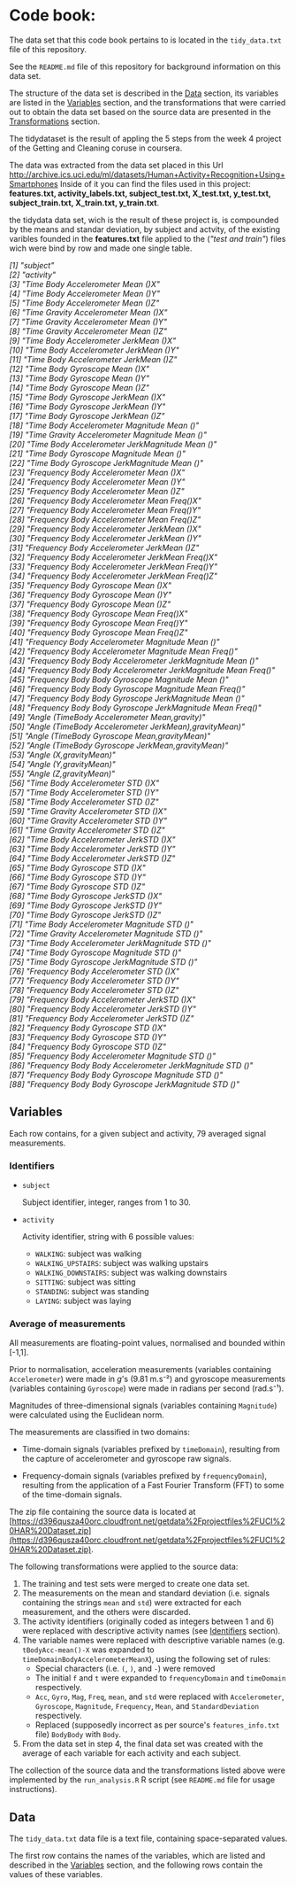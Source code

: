 # Code book:

The data set that this code book pertains to is located in the `tidy_data.txt` file of this repository.

See the `README.md` file of this repository for background information on this data set.

The structure of the data set is described in the [Data](#data) section, its variables are listed in the [Variables](#variables) section, and the transformations that were carried out to obtain the data set based on the source data are presented in the [Transformations](#transformations) section.

The tidydataset is the result of appling the 5 steps from the week 4 project of 
the Getting and Cleaning coruse in coursera.

The data was extracted from the data set placed in this Url
http://archive.ics.uci.edu/ml/datasets/Human+Activity+Recognition+Using+Smartphones 
Inside of it you can find the files used in this project: **features.txt, activity_labels.txt, subject_test.txt, X_test.txt, y_test.txt, subject_train.txt, X_train.txt, y_train.txt**.

the tidydata data set, wich is the result of these project is, is compounded by 
the means and standar deviation, by subject and actvity, of the existing varibles founded in the **features.txt** file applied to the (*"test and train"*) files wich were bind by row and made one single table.


*[1] "subject"                                                    
 [2] "activity"                                                   
 [3] "Time Body Accelerometer Mean ()X"                           
 [4] "Time Body Accelerometer Mean ()Y"                           
 [5] "Time Body Accelerometer Mean ()Z"                           
 [6] "Time Gravity Accelerometer Mean ()X"                        
 [7] "Time Gravity Accelerometer Mean ()Y"                        
 [8] "Time Gravity Accelerometer Mean ()Z"                        
 [9] "Time Body Accelerometer JerkMean ()X"                       
[10] "Time Body Accelerometer JerkMean ()Y"                       
[11] "Time Body Accelerometer JerkMean ()Z"                       
[12] "Time Body Gyroscope Mean ()X"                               
[13] "Time Body Gyroscope Mean ()Y"                               
[14] "Time Body Gyroscope Mean ()Z"                               
[15] "Time Body Gyroscope JerkMean ()X"                           
[16] "Time Body Gyroscope JerkMean ()Y"                           
[17] "Time Body Gyroscope JerkMean ()Z"                           
[18] "Time Body Accelerometer Magnitude Mean ()"                  
[19] "Time Gravity Accelerometer Magnitude Mean ()"               
[20] "Time Body Accelerometer JerkMagnitude Mean ()"              
[21] "Time Body Gyroscope Magnitude Mean ()"                      
[22] "Time Body Gyroscope JerkMagnitude Mean ()"                  
[23] "Frequency Body Accelerometer Mean ()X"                      
[24] "Frequency Body Accelerometer Mean ()Y"                      
[25] "Frequency Body Accelerometer Mean ()Z"                      
[26] "Frequency Body Accelerometer Mean Freq()X"                  
[27] "Frequency Body Accelerometer Mean Freq()Y"                  
[28] "Frequency Body Accelerometer Mean Freq()Z"                  
[29] "Frequency Body Accelerometer JerkMean ()X"                  
[30] "Frequency Body Accelerometer JerkMean ()Y"                  
[31] "Frequency Body Accelerometer JerkMean ()Z"                  
[32] "Frequency Body Accelerometer JerkMean Freq()X"              
[33] "Frequency Body Accelerometer JerkMean Freq()Y"              
[34] "Frequency Body Accelerometer JerkMean Freq()Z"              
[35] "Frequency Body Gyroscope Mean ()X"                          
[36] "Frequency Body Gyroscope Mean ()Y"                          
[37] "Frequency Body Gyroscope Mean ()Z"                          
[38] "Frequency Body Gyroscope Mean Freq()X"                      
[39] "Frequency Body Gyroscope Mean Freq()Y"                      
[40] "Frequency Body Gyroscope Mean Freq()Z"                      
[41] "Frequency Body Accelerometer Magnitude Mean ()"             
[42] "Frequency Body Accelerometer Magnitude Mean Freq()"         
[43] "Frequency Body Body Accelerometer JerkMagnitude Mean ()"    
[44] "Frequency Body Body Accelerometer JerkMagnitude Mean Freq()"
[45] "Frequency Body Body Gyroscope Magnitude Mean ()"            
[46] "Frequency Body Body Gyroscope Magnitude Mean Freq()"        
[47] "Frequency Body Body Gyroscope JerkMagnitude Mean ()"        
[48] "Frequency Body Body Gyroscope JerkMagnitude Mean Freq()"    
[49] "Angle (TimeBody  Accelerometer Mean,gravity)"               
[50] "Angle (TimeBody  Accelerometer JerkMean),gravityMean)"      
[51] "Angle (TimeBody  Gyroscope Mean,gravityMean)"               
[52] "Angle (TimeBody  Gyroscope JerkMean,gravityMean)"           
[53] "Angle (X,gravityMean)"                                      
[54] "Angle (Y,gravityMean)"                                      
[55] "Angle (Z,gravityMean)"                                      
[56] "Time Body Accelerometer STD ()X"                            
[57] "Time Body Accelerometer STD ()Y"                            
[58] "Time Body Accelerometer STD ()Z"                            
[59] "Time Gravity Accelerometer STD ()X"                         
[60] "Time Gravity Accelerometer STD ()Y"                         
[61] "Time Gravity Accelerometer STD ()Z"                         
[62] "Time Body Accelerometer JerkSTD ()X"                        
[63] "Time Body Accelerometer JerkSTD ()Y"                        
[64] "Time Body Accelerometer JerkSTD ()Z"                        
[65] "Time Body Gyroscope STD ()X"                                
[66] "Time Body Gyroscope STD ()Y"                                
[67] "Time Body Gyroscope STD ()Z"                                
[68] "Time Body Gyroscope JerkSTD ()X"                            
[69] "Time Body Gyroscope JerkSTD ()Y"                            
[70] "Time Body Gyroscope JerkSTD ()Z"                            
[71] "Time Body Accelerometer Magnitude STD ()"                   
[72] "Time Gravity Accelerometer Magnitude STD ()"                
[73] "Time Body Accelerometer JerkMagnitude STD ()"               
[74] "Time Body Gyroscope Magnitude STD ()"                       
[75] "Time Body Gyroscope JerkMagnitude STD ()"                   
[76] "Frequency Body Accelerometer STD ()X"                       
[77] "Frequency Body Accelerometer STD ()Y"                       
[78] "Frequency Body Accelerometer STD ()Z"                       
[79] "Frequency Body Accelerometer JerkSTD ()X"                   
[80] "Frequency Body Accelerometer JerkSTD ()Y"                   
[81] "Frequency Body Accelerometer JerkSTD ()Z"                   
[82] "Frequency Body Gyroscope STD ()X"                           
[83] "Frequency Body Gyroscope STD ()Y"                           
[84] "Frequency Body Gyroscope STD ()Z"                           
[85] "Frequency Body Accelerometer Magnitude STD ()"              
[86] "Frequency Body Body Accelerometer JerkMagnitude STD ()"    
[87] "Frequency Body Body Gyroscope Magnitude STD ()"             
[88] "Frequency Body Body Gyroscope JerkMagnitude STD ()"* 




## Variables <a name="variables"></a>

Each row contains, for a given subject and activity, 79 averaged signal measurements.

### Identifiers <a name="identifiers"></a>

- `subject`

	Subject identifier, integer, ranges from 1 to 30.

- `activity`

	Activity identifier, string with 6 possible values: 
	- `WALKING`: subject was walking
	- `WALKING_UPSTAIRS`: subject was walking upstairs
	- `WALKING_DOWNSTAIRS`: subject was walking downstairs
	- `SITTING`: subject was sitting
	- `STANDING`: subject was standing
	- `LAYING`: subject was laying

### Average of measurements <a name="average-measurements"></a>

All measurements are floating-point values, normalised and bounded within [-1,1].

Prior to normalisation, acceleration measurements (variables containing `Accelerometer`) were made in *g*'s (9.81 m.s⁻²) and gyroscope measurements (variables containing `Gyroscope`) were made in radians per second (rad.s⁻¹).

Magnitudes of three-dimensional signals (variables containing `Magnitude`) were calculated using the Euclidean norm.

The measurements are classified in two domains:

- Time-domain signals (variables prefixed by `timeDomain`), resulting from the capture of accelerometer and gyroscope raw signals.

- Frequency-domain signals (variables prefixed by `frequencyDomain`), resulting from the application of a Fast Fourier Transform (FFT) to some of the time-domain signals.


The zip file containing the source data is located at [https://d396qusza40orc.cloudfront.net/getdata%2Fprojectfiles%2FUCI%20HAR%20Dataset.zip](https://d396qusza40orc.cloudfront.net/getdata%2Fprojectfiles%2FUCI%20HAR%20Dataset.zip).

The following transformations were applied to the source data:

1. The training and test sets were merged to create one data set.
1. The measurements on the mean and standard deviation (i.e. signals containing the strings `mean` and `std`) were extracted for each measurement, and the others were discarded.
1. The activity identifiers (originally coded as integers between 1 and 6) were replaced with descriptive activity names (see [Identifiers](#identifiers) section).
1. The variable names were replaced with descriptive variable names (e.g. `tBodyAcc-mean()-X` was expanded to `timeDomainBodyAccelerometerMeanX`), using the following set of rules:
	- Special characters (i.e. `(`, `)`, and `-`) were removed
	- The initial `f` and `t` were expanded to `frequencyDomain` and `timeDomain` respectively.
	- `Acc`, `Gyro`, `Mag`, `Freq`, `mean`, and `std` were replaced with `Accelerometer`, `Gyroscope`, `Magnitude`, `Frequency`, `Mean`, and `StandardDeviation` respectively.
	- Replaced (supposedly incorrect as per source's `features_info.txt` file) `BodyBody` with `Body`.
1. From the data set in step 4, the final data set was created with the average of each variable for each activity and each subject.

The collection of the source data and the transformations listed above were implemented by the `run_analysis.R` R script (see `README.md` file for usage instructions).


## Data <a name="data"></a>

The `tidy_data.txt` data file is a text file, containing space-separated values.

The first row contains the names of the variables, which are listed and described in the [Variables](#variables) section, and the following rows contain the values of these variables. 
